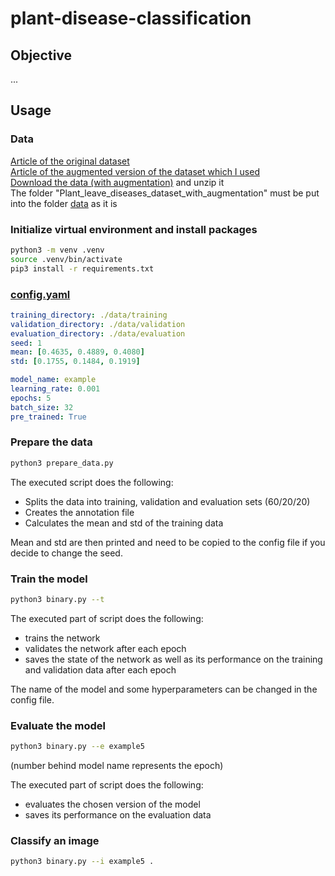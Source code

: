 # plant-disease-classification
## Objective
...
## Usage
### Data
[Article of the original dataset](https://arxiv.org/pdf/1511.08060v2.pdf) <br>
[Article of the augmented version of the dataset which I used](https://www.sciencedirect.com/science/article/abs/pii/S0045790619300023?via%3Dihub) <br>
[Download the data (with augmentation)](https://data.mendeley.com/datasets/tywbtsjrjv/1) and unzip it <br>
The folder "Plant_leave_diseases_dataset_with_augmentation" must be put into the folder [data](data) as it is 
### Initialize virtual environment and install packages
```bash
python3 -m venv .venv
source .venv/bin/activate
pip3 install -r requirements.txt
``` 
### [config.yaml](config.yaml)
```yaml
training_directory: ./data/training
validation_directory: ./data/validation
evaluation_directory: ./data/evaluation
seed: 1
mean: [0.4635, 0.4889, 0.4080]
std: [0.1755, 0.1484, 0.1919]

model_name: example
learning_rate: 0.001
epochs: 5
batch_size: 32
pre_trained: True
``` 
### Prepare the data
```bash
python3 prepare_data.py
```
The executed script does the following:
- Splits the data into training, validation and evaluation sets (60/20/20)
- Creates the annotation file 
- Calculates the mean and std of the training data

Mean and std are then printed and need to be copied to the config file if you decide to change the seed.

### Train the model
```bash
python3 binary.py --t
```
The executed part of script does the following:
- trains the network
- validates the network after each epoch
- saves the state of the network as well as its performance on the training and validation data after each epoch

The name of the model and some hyperparameters can be changed in the config file.
### Evaluate the model
```bash
python3 binary.py --e example5
```
(number behind model name represents the epoch) <br>

The executed part of script does the following:
- evaluates the chosen version of the model
- saves its performance on the evaluation data 
### Classify an image
```bash
python3 binary.py --i example5 .
```
